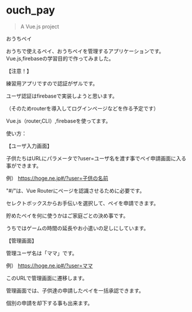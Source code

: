 # ouch_pay

> A Vue.js project

おうちペイ

おうちで使えるペイ、おうちペイを管理するアプリケーションです。
Vue.js,firebaseの学習目的で作ってみました。

【注意！】

練習用アプリですので認証がザルです。

ユーザ認証はfirebaseで実装しようと思います。

（そのためrouterを導入してログインページなどを作る予定です）


Vue.js（router,CLI）,firebaseを使ってます。

使い方：


【ユーザ入力画面】

子供たちはURLにパラメータで?user=ユーザ名を渡す事でペイ申請画面に入る事ができます。

例） https://hoge.ne.jp#/?user=子供の名前


"#/"は、Vue Routerにページを認識させるために必要です。

セレクトボックスからお手伝いを選択して、ペイを申請できます。


貯めたペイを何に使うかはご家庭ごとの決め事です。

うちではゲームの時間の延長やお小遣いの足しにしています。


【管理画面】

管理ユーザ名は「ママ」です。

例） https://hoge.ne.jp#/?user=ママ


このURLで管理画面に遷移します。

管理画面では、子供達の申請したペイを一括承認できます。

個別の申請を却下する事も出来ます。


